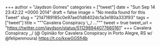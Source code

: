 
+++
author = "Jaydson Gomes"
categories = ["tweet"]
date = "Sun Sep 14 23:42:22 +0000 2014"
draft = false
image = "No media found for this Tweet"
slug = "21d7189185c0e97ae01d8402dc1a3e180a333f93"
tags = ["tweet"]
title = """Cavalera Conspiracy &#92;,,/ ..."""
tweet = true
tweet_url = "https://twitter.com/jaydson/status/511298944077660161"
+++
Cavalera Conspiracy \,,/ (@ Opinião for Cavalera Conspiracy in Porto Alegre, RS w/ @felipenmoura) https://t.co/kxwGGSfi4b
